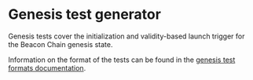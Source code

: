 # Genesis test generator

Genesis tests cover the initialization and validity-based launch trigger for the Beacon Chain genesis state.

Information on the format of the tests can be found in the [genesis test formats documentation](../../formats/genesis/README.md).
